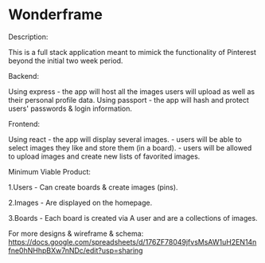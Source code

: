 # Wonderframe

Description:

This is a full stack application meant to mimick the functionality of Pinterest beyond the initial two week period. 

Backend:

 Using express - the app will host all the images users will upload as well as their personal profile data.
 Using passport - the app will hash and protect users' passwords & login information.
 
Frontend:

 Using react - the app will display several images.
             - users will be able to select images they like and store them (in a board).
             - users will be allowed to upload images and create new lists of favorited images.


Minimum Viable Product:

  1.Users  - Can create boards & create images (pins).

  2.Images - Are displayed on the homepage.

  3.Boards - Each board is created via A user and are a collections of images.

For more designs & wireframe & schema:
https://docs.google.com/spreadsheets/d/176ZF78049jfvsMsAW1uH2EN14nfne0hNHhpBXw7nNDc/edit?usp=sharing

 


  
